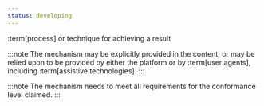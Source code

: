 ```yaml
---
status: developing
---
```


:term[process] or technique for achieving a result

:::note
The mechanism may be explicitly provided in the content, or may be relied upon to be provided by either the platform or by :term[user agents], including :term[assistive technologies].
:::

:::note
The mechanism needs to meet all requirements for the conformance level claimed.
:::